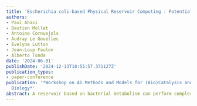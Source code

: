 ```yaml
---
title: 'Escherichia coli-based Physical Reservoir Computing : Potential and Applications'
authors:
- Paul Ahavi
- Bastien Mollet
- Antoine Cornuejols
- Audray Le Gouellec
- Evelyne Lutton
- Jean-Loup Faulon
- Alberto Tonda
date: '2024-06-01'
publishDate: '2024-12-13T18:55:57.371127Z'
publication_types:
- paper-conference
publication: '*Workshop on AI Methods and Models for (Bio)Catalysis and Synthetic
  Biology*'
abstract: A reservoir based on bacterial metabolism can perform complex computational tasks (solve machine learning problems) at low cost for the cell (no circuit constructed) in an easy-to-use framework. Combining the unique features of living systems with physical reservoir computing could have potential applications in diagnostics and prognosis.
---
```

